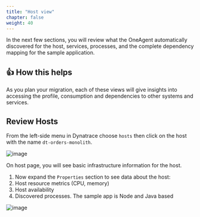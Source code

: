 ```yaml
---
title: "Host view"
chapter: false
weight: 40
---
```


In the next few sections, you will review what the OneAgent automatically discovered for the host, services, processes, and the complete dependency mapping for the sample application.  

## 👍 How this helps

As you plan your migration, each of these views will give insights into accessing the profile, consumption and dependencies to other systems and services.

## Review Hosts

From the left-side menu in Dynatrace choose `hosts` then click on the host with the name `dt-orders-monolith`.

![image](/images/lab1-hostlist.png)

On host page, you will see basic infrastructure information for the host.

1. Now expand the `Properties` section to see data about the host:
1. Host resource metrics (CPU, memory)
1. Host availability
1. Discovered processes. The sample app is Node and Java based

![image](/images/lab1-host-view.png)
